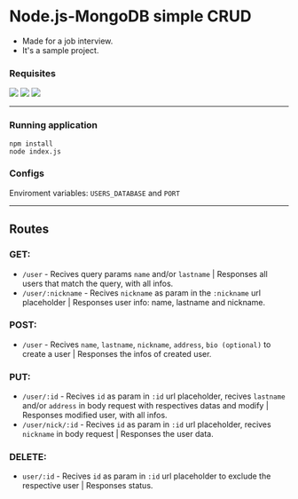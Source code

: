 # Node.js-MongoDB simple CRUD

+ Made for a job interview.
+ It's a sample project.


### Requisites
![](https://img.shields.io/npm/v/npm.svg?logo=npm)
![](https://img.shields.io/badge/MongoDB-LTS-informational?style=flat&logo=mongodb&logoColor=green&color=green)
![](https://img.shields.io/badge/Node->=12.18.3-informational?style=flat&logo=node.js&logoColor=green&color=green)

---

### Running application
    npm install
    node index.js

### Configs
Enviroment variables: `USERS_DATABASE` and `PORT`

---

## Routes
### GET:
+ `/user` - Recives query params `name` and/or `lastname` | Responses all users that match the query, with all infos. 
+ `/user/:nickname` - Recives `nickname` as param in the `:nickname` url placeholder | Responses user info: name, lastname and nickname.

### POST:
+ `/user` - Recives `name`, `lastname`, `nickname`, `address`, `bio (optional)` to create a user | Responses the infos of created user.

### PUT:
+ `/user/:id` - Recives `id` as param in `:id` url placeholder, recives `lastname` and/or `address` in body request with respectives datas and modify | Responses modified user, with all infos.
+ `/user/nick/:id` - Recives `id` as param in `:id` url placeholder, recives `nickname` in body request | Responses the user data.

### DELETE:
+ `user/:id` - Recives `id` as param in `:id` url placeholder to exclude the respective user | Responses status.
